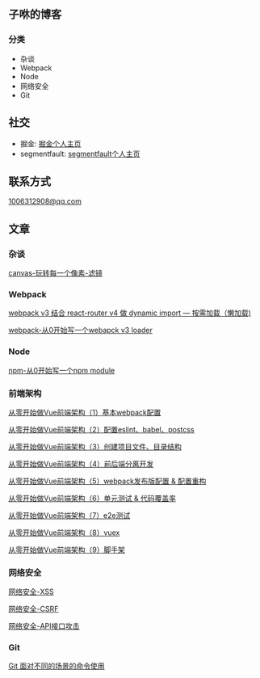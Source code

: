 子咻的博客
---
### 分类
 - 杂谈
 - Webpack
 - Node
 - 网络安全
 - Git

社交
----
- 掘金: [掘金个人主页](https://juejin.im/user/596661b75188250d7669e2a8)
- segmentfault: [segmentfault个人主页](https://segmentfault.com/u/killpigdao)

联系方式
---
<1006312908@qq.com>

文章
---

### 杂谈

[canvas-玩转每一个像素-滤镜](https://github.com/CodeLittlePrince/blog/issues/4)

### Webpack

[webpack v3 结合 react-router v4 做 dynamic import — 按需加载（懒加载)](https://github.com/CodeLittlePrince/blog/issues/3)

[webpack-从0开始写一个webapck v3 loader](https://github.com/CodeLittlePrince/blog/issues/9)

### Node
[npm-从0开始写一个npm module](https://github.com/CodeLittlePrince/blog/issues/8)

### 前端架构
[从零开始做Vue前端架构（1）基本webpack配置](https://github.com/CodeLittlePrince/blog/issues/10)

[从零开始做Vue前端架构（2）配置eslint、babel、postcss](https://github.com/CodeLittlePrince/blog/issues/11)

[从零开始做Vue前端架构（3）创建项目文件、目录结构](https://github.com/CodeLittlePrince/blog/issues/12)

[从零开始做Vue前端架构（4）前后端分离开发](https://github.com/CodeLittlePrince/blog/issues/13)

[从零开始做Vue前端架构（5）webpack发布版配置 & 配置重构 ](https://github.com/CodeLittlePrince/blog/issues/14)

[从零开始做Vue前端架构（6）单元测试 & 代码覆盖率](https://github.com/CodeLittlePrince/blog/issues/15)

[从零开始做Vue前端架构（7）e2e测试](https://github.com/CodeLittlePrince/blog/issues/16)

[从零开始做Vue前端架构（8）vuex](https://github.com/CodeLittlePrince/blog/issues/17)

[从零开始做Vue前端架构（9）脚手架](https://github.com/CodeLittlePrince/blog/issues/18)

### 网络安全

[网络安全-XSS](https://github.com/CodeLittlePrince/blog/issues/2)

[网络安全-CSRF](https://github.com/CodeLittlePrince/blog/issues/6)

[网络安全-API接口攻击](https://github.com/CodeLittlePrince/blog/issues/7)

### Git

[Git 面对不同的场景的命令使用](https://github.com/CodeLittlePrince/blog/issues/1)
